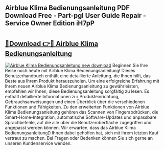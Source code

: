 ## Airblue Klima Bedienungsanleitung PDF Download Free - Part-pgl User Guide Repair - Service Owner Edition iH7pP

# <h2><a href="http://df3tnq.blite.top/?on=Airblue+Klima+Bedienungsanleitung">🔗Download 👉🔴 Airblue Klima Bedienungsanleitung</a></h2>

[![Airblue Klima Bedienungsanleitung new download](https://i.imgur.com/lujVjoI.png)](http://df3tnq.blite.top/?on=Airblue+Klima+Bedienungsanleitung)
Beginnen Sie Ihre Reise noch heute mit Airblue Klima Bedienungsanleitung! Dieses Benutzerhandbuch enthält eine detaillierte Anleitung, die Ihnen hilft, das Beste aus Ihrem Produkt herauszuholen. Um eine erfolgreiche Erfahrung mit Ihrem neuen Airblue Klima Bedienungsanleitung zu gewährleisten, empfehlen wir Ihnen, diese Bedienungsanleitung sorgfältig zu lesen. Es enthält detaillierte Informationen zur Produkteinrichtung, Gebrauchsanweisungen und einen Überblick über die verschiedenen Funktionen und Fähigkeiten. Zu den erweiterten Funktionen von Airblue Klima Bedienungsanleitung gehören das Scannen von Fingerabdrücken, die Smart-Home-Integration, automatische Software-Updates und anpassbare Sprachbefehle, auf die alle über die Benutzeroberfläche zugegriffen und angepasst werden können. Wir erwarten, dass das Airblue Klima BedienungsanleitungD Ihnen dabei geholfen hat, sich mit Ihrem letzten Kauf vertraut zu machen. Bei Fragen oder Bedenken können Sie sich gerne an unseren Kundenservice wenden.
